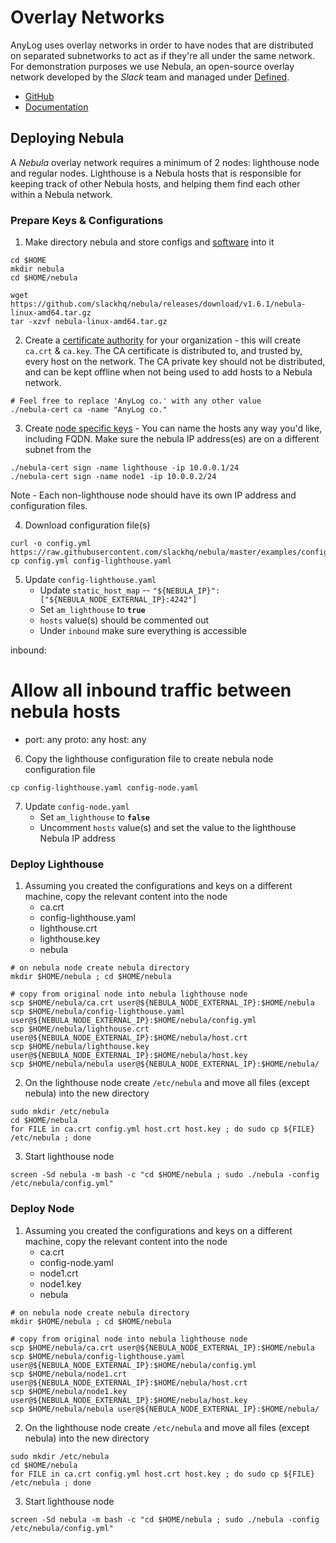 # Overlay Networks

AnyLog uses overlay networks in order to have nodes that are distributed on separated subnetworks to act as if they're all
under the same network. For demonstration purposes we use Nebula, an open-source overlay network developed by the _Slack_ 
team and managed under [Defined](https://www.defined.net/).

* [GitHub](https://github.com/slackhq/nebula)
* [Documentation](https://nebula.defined.net/docs/)


## Deploying Nebula 
A _Nebula_ overlay network requires a minimum of 2 nodes: lighthouse node and regular nodes. Lighthouse is a Nebula 
hosts that is responsible for keeping track of other Nebula hosts, and helping them find each other within a Nebula 
network. 

### Prepare Keys & Configurations  
1. Make directory nebula and store configs and [software](https://github.com/slackhq/nebula/releases) into it
```shell
cd $HOME
mkdir nebula 
cd $HOME/nebula 

wget https://github.com/slackhq/nebula/releases/download/v1.6.1/nebula-linux-amd64.tar.gz
tar -xzvf nebula-linux-amd64.tar.gz
```
2. Create a [certificate authority](https://nebula.defined.net/docs/guides/quick-start/#creating-your-first-certificate-authority) 
for your organization - this will create `ca.crt` & `ca.key`. The CA certificate is distributed to, and trusted by, 
every host on the network. The CA private key should not be distributed, and can be kept offline when not being used to 
add hosts to a Nebula network.
```shell
# Feel free to replace 'AnyLog co.' with any other value 
./nebula-cert ca -name "AnyLog co."
```
3. Create [node specific keys](https://nebula.defined.net/docs/guides/quick-start/#creating-keys-and-certificates) - 
You can name the hosts any way you'd like, including FQDN. Make sure the nebula IP address(es) are on a different subnet 
from the  
```shell
./nebula-cert sign -name lighthouse -ip 10.0.0.1/24
./nebula-cert sign -name node1 -ip 10.0.0.2/24 
```
Note - Each non-lighthouse node should have its own IP address and configuration files. 

4. Download configuration file(s)
```shell
curl -o config.yml https://raw.githubusercontent.com/slackhq/nebula/master/examples/config.yml
cp config.yml config-lighthouse.yaml
```
5. Update `config-lighthouse.yaml` 
   * Update `static_host_map` -- `"${NEBULA_IP}": ["${NEBULA_NODE_EXTERNAL_IP}:4242"]`
   * Set `am_lighthouse` to **`true`**
   * `hosts` value(s) should be commented out
   * Under `inbound` make sure everything is accessible

inbound:
# Allow all inbound traffic between nebula hosts
- port: any
  proto: any
  host: any

6. Copy the lighthouse configuration file to create nebula node configuration file
```shell
cp config-lighthouse.yaml config-node.yaml
```

7. Update `config-node.yaml`
    * Set `am_lighthouse` to **`false`**
    * Uncomment `hosts` value(s) and set the value to the lighthouse Nebula IP address 

### Deploy Lighthouse
1. Assuming you created the configurations and keys on a different machine, copy the relevant content into the node
    * ca.crt 
    * config-lighthouse.yaml
    * lighthouse.crt 
    * lighthouse.key
    * nebula 
```shell
# on nebula node create nebula directory 
mkdir $HOME/nebula ; cd $HOME/nebula 

# copy from original node into nebula lighthouse node   
scp $HOME/nebula/ca.crt user@${NEBULA_NODE_EXTERNAL_IP}:$HOME/nebula
scp $HOME/nebula/config-lighthouse.yaml user@${NEBULA_NODE_EXTERNAL_IP}:$HOME/nebula/config.yml
scp $HOME/nebula/lighthouse.crt user@${NEBULA_NODE_EXTERNAL_IP}:$HOME/nebula/host.crt 
scp $HOME/nebula/lighthouse.key user@${NEBULA_NODE_EXTERNAL_IP}:$HOME/nebula/host.key
scp $HOME/nebula/nebula user@${NEBULA_NODE_EXTERNAL_IP}:$HOME/nebula/
```

2. On the lighthouse node create `/etc/nebula` and move all files (except nebula) into the new directory 
```shell
sudo mkdir /etc/nebula 
cd $HOME/nebula 
for FILE in ca.crt config.yml host.crt host.key ; do sudo cp ${FILE} /etc/nebula ; done  
```

3. Start lighthouse node
```shell
screen -Sd nebula -m bash -c "cd $HOME/nebula ; sudo ./nebula -config /etc/nebula/config.yml"
```

### Deploy Node
1. Assuming you created the configurations and keys on a different machine, copy the relevant content into the node
    * ca.crt 
    * config-node.yaml
    * node1.crt 
    * node1.key
    * nebula 
```shell
# on nebula node create nebula directory 
mkdir $HOME/nebula ; cd $HOME/nebula 

# copy from original node into nebula lighthouse node   
scp $HOME/nebula/ca.crt user@${NEBULA_NODE_EXTERNAL_IP}:$HOME/nebula
scp $HOME/nebula/config-lighthouse.yaml user@${NEBULA_NODE_EXTERNAL_IP}:$HOME/nebula/config.yml
scp $HOME/nebula/node1.crt user@${NEBULA_NODE_EXTERNAL_IP}:$HOME/nebula/host.crt 
scp $HOME/nebula/node1.key user@${NEBULA_NODE_EXTERNAL_IP}:$HOME/nebula/host.key
scp $HOME/nebula/nebula user@${NEBULA_NODE_EXTERNAL_IP}:$HOME/nebula/
```

2. On the lighthouse node create `/etc/nebula` and move all files (except nebula) into the new directory 
```shell
sudo mkdir /etc/nebula 
cd $HOME/nebula 
for FILE in ca.crt config.yml host.crt host.key ; do sudo cp ${FILE} /etc/nebula ; done  
```

3. Start lighthouse node
```shell
screen -Sd nebula -m bash -c "cd $HOME/nebula ; sudo ./nebula -config /etc/nebula/config.yml"
```
